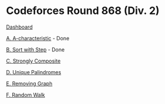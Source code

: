 # Codeforces Round 868 (Div. 2)

[Dashboard](https://codeforces.com/contest/1823)

[A. A-characteristic](https://codeforces.com/contest/1823/problem/A) - Done

[B. Sort with Step](https://codeforces.com/contest/1823/problem/B) - Done

[C. Strongly Composite](https://codeforces.com/contest/1823/problem/C)

[D. Unique Palindromes](https://codeforces.com/contest/1823/problem/D)

[E. Removing Graph](https://codeforces.com/contest/1823/problem/E)

[F. Random Walk](https://codeforces.com/contest/1823/problem/F)
